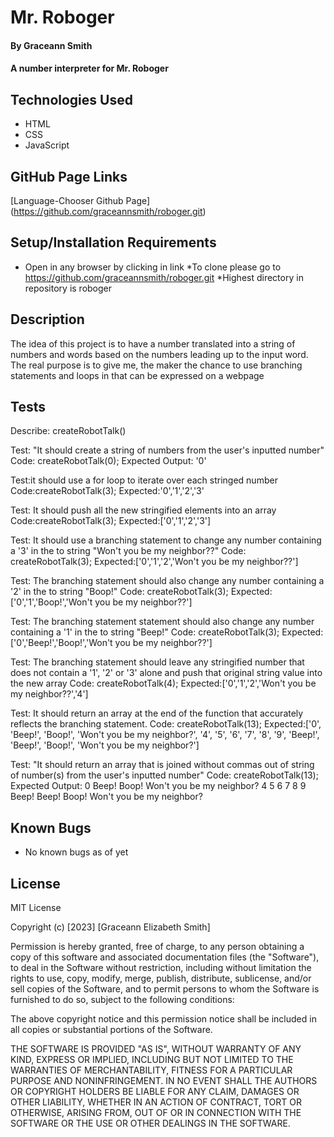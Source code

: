 # Mr. Roboger


#### By **Graceann Smith**

#### A number interpreter for Mr. Roboger

## Technologies Used

* HTML
* CSS
* JavaScript

## GitHub Page Links

[Language-Chooser Github Page] 
(https://github.com/graceannsmith/roboger.git)

## Setup/Installation Requirements

* Open in any browser by clicking in link
*To clone please go to https://github.com/graceannsmith/roboger.git
*Highest directory in repository is roboger

## Description
The idea of this project is to have a number translated into a string of numbers and words based on the numbers leading up to the input word.
The real purpose is to give me, the maker the chance to use branching statements and loops in that can be expressed on a webpage

## Tests

Describe: createRobotTalk()

Test: "It should create a string of numbers from the user's inputted number"
Code: createRobotTalk(0);
Expected Output: '0'

Test:it should use a for loop to iterate over each stringed number
Code:createRobotTalk(3);
Expected:'0','1','2','3'

Test: It should push all the new stringified elements into an array
Code:createRobotTalk(3);
Expected:['0','1','2','3']

Test: It should use a branching statement to change any number containing a '3' in the to string "Won't you be my neighbor??" 
Code: createRobotTalk(3);
Expected:['0','1','2','Won't you be my neighbor??']

Test: The branching statement should also change any number containing a '2' in the to string "Boop!" 
Code: createRobotTalk(3);
Expected:['0','1','Boop!','Won't you be my neighbor??']

Test: The branching statement statement should also change any number containing a '1' in the to string "Beep!" 
Code: createRobotTalk(3);
Expected:['0','Beep!','Boop!','Won't you be my neighbor??']

Test: The branching statement should leave any stringified number that does not contain a '1', '2' or '3' alone and push that original string value into the new array 
Code: createRobotTalk(4);
Expected:['0','1','2','Won't you be my neighbor??','4']

Test: It should return an array at the end of the function that accurately reflects the branching statement.
Code: createRobotTalk(13);
Expected:['0', 'Beep!', 'Boop!', 'Won't you be my neighbor?', '4', '5', '6', '7', '8', '9', 'Beep!', 'Beep!', 'Boop!', 'Won't you be my neighbor?']

Test: "It should return an array that is joined without commas out of string of number(s) from the user's inputted number"
Code: createRobotTalk(13);
Expected Output: 0 Beep! Boop! Won't you be my neighbor? 4 5 6 7 8 9 Beep! Beep! Boop! Won't you be my neighbor?

## Known Bugs

* No known bugs as of yet
  
## License

MIT License

Copyright (c) [2023] [Graceann Elizabeth Smith]

Permission is hereby granted, free of charge, to any person obtaining a copy
of this software and associated documentation files (the "Software"), to deal
in the Software without restriction, including without limitation the rights
to use, copy, modify, merge, publish, distribute, sublicense, and/or sell
copies of the Software, and to permit persons to whom the Software is
furnished to do so, subject to the following conditions:

The above copyright notice and this permission notice shall be included in all
copies or substantial portions of the Software.

THE SOFTWARE IS PROVIDED "AS IS", WITHOUT WARRANTY OF ANY KIND, EXPRESS OR
IMPLIED, INCLUDING BUT NOT LIMITED TO THE WARRANTIES OF MERCHANTABILITY,
FITNESS FOR A PARTICULAR PURPOSE AND NONINFRINGEMENT. IN NO EVENT SHALL THE
AUTHORS OR COPYRIGHT HOLDERS BE LIABLE FOR ANY CLAIM, DAMAGES OR OTHER
LIABILITY, WHETHER IN AN ACTION OF CONTRACT, TORT OR OTHERWISE, ARISING FROM,
OUT OF OR IN CONNECTION WITH THE SOFTWARE OR THE USE OR OTHER DEALINGS IN THE
SOFTWARE.